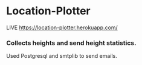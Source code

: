 # Location-Plotter

LIVE https://location-plotter.herokuapp.com/

### Collects heights and send height statistics.
Used Postgresql and smtplib to send emails.
